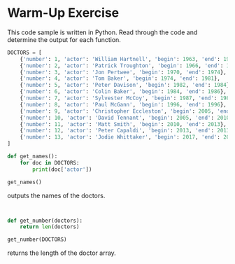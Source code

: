 # Warm-Up Exercise

This code sample is written in Python. Read through the code and determine the output for each function.

```python
DOCTORS = [
    {'number': 1, 'actor': 'William Hartnell', 'begin': 1963, 'end': 1966},
    {'number': 2, 'actor': 'Patrick Troughton', 'begin': 1966, 'end': 1969},
    {'number': 3, 'actor': 'Jon Pertwee', 'begin': 1970, 'end': 1974},
    {'number': 4, 'actor': 'Tom Baker', 'begin': 1974, 'end': 1981},
    {'number': 5, 'actor': 'Peter Davison', 'begin': 1982, 'end': 1984},
    {'number': 6, 'actor': 'Colin Baker', 'begin': 1984, 'end': 1986},
    {'number': 7, 'actor': 'Sylvester McCoy', 'begin': 1987, 'end': 1989},
    {'number': 8, 'actor': 'Paul McGann', 'begin': 1996, 'end': 1996},
    {'number': 9, 'actor': 'Christopher Eccleston', 'begin': 2005, 'end': 2005},
    {'number': 10, 'actor': 'David Tennant', 'begin': 2005, 'end': 2010},
    {'number': 11, 'actor': 'Matt Smith', 'begin': 2010, 'end': 2013},
    {'number': 12, 'actor': 'Peter Capaldi', 'begin': 2013, 'end': 2013},
    {'number': 13, 'actor': 'Jodie Whittaker', 'begin': 2017, 'end': 2018},
]

def get_names():
    for doc in DOCTORS:
        print(doc['actor'])

get_names()
```

outputs the names of the doctors.

```python


def get_number(doctors):
    return len(doctors)

get_number(DOCTORS)
```

returns the length of the doctor array.
